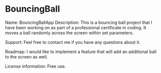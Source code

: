 # BouncingBall


Name: BouncingBallApp
Description: This is a bouncing ball project that I have been working on as part of a professional certificate in coding. It moves a ball randomly across the screen within set parameters. 

Support: Feel free to contact me if you have any questions about it. 

Roadmap: I would like to implement a feature that will add an additional ball to the screen as well. 


License information: Free use. 
